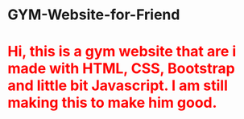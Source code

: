 # GYM-Website-for-Friend
<h1 style="color:red; font-weight:700;">Hi, this is a gym website that are i made with HTML, CSS, Bootstrap and little bit Javascript. I am still making this to make him good.</h1> 

